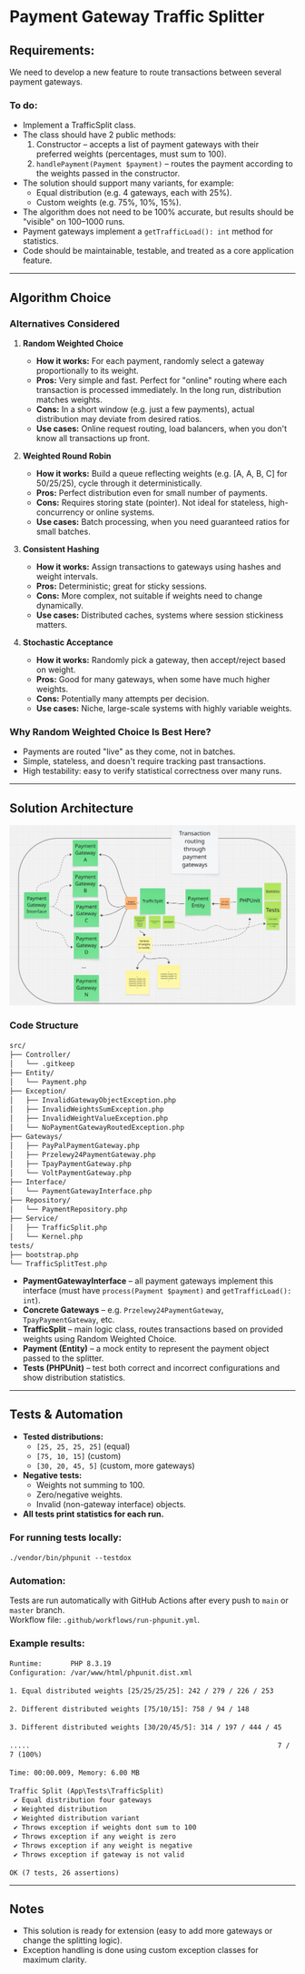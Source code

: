 # Payment Gateway Traffic Splitter

## Requirements:

We need to develop a new feature to route transactions between several payment gateways.

### To do:
- Implement a TrafficSplit class.
- The class should have 2 public methods:
    1. Constructor – accepts a list of payment gateways with their preferred weights (percentages, must sum to 100).
    2. `handlePayment(Payment $payment)` – routes the payment according to the weights passed in the constructor.
- The solution should support many variants, for example:
    - Equal distribution (e.g. 4 gateways, each with 25%).
    - Custom weights (e.g. 75%, 10%, 15%).
- The algorithm does not need to be 100% accurate, but results should be "visible" on 100–1000 runs.
- Payment gateways implement a `getTrafficLoad(): int` method for statistics.
- Code should be maintainable, testable, and treated as a core application feature.

---

## Algorithm Choice

### Alternatives Considered

1. **Random Weighted Choice**
    - **How it works:** For each payment, randomly select a gateway proportionally to its weight.
    - **Pros:** Very simple and fast. Perfect for "online" routing where each transaction is processed immediately. In the long run, distribution matches weights.
    - **Cons:** In a short window (e.g. just a few payments), actual distribution may deviate from desired ratios.
    - **Use cases:** Online request routing, load balancers, when you don't know all transactions up front.

2. **Weighted Round Robin**
    - **How it works:** Build a queue reflecting weights (e.g. [A, A, B, C] for 50/25/25), cycle through it deterministically.
    - **Pros:** Perfect distribution even for small number of payments.
    - **Cons:** Requires storing state (pointer). Not ideal for stateless, high-concurrency or online systems.
    - **Use cases:** Batch processing, when you need guaranteed ratios for small batches.

3. **Consistent Hashing**
    - **How it works:** Assign transactions to gateways using hashes and weight intervals.
    - **Pros:** Deterministic; great for sticky sessions.
    - **Cons:** More complex, not suitable if weights need to change dynamically.
    - **Use cases:** Distributed caches, systems where session stickiness matters.

4. **Stochastic Acceptance**
    - **How it works:** Randomly pick a gateway, then accept/reject based on weight.
    - **Pros:** Good for many gateways, when some have much higher weights.
    - **Cons:** Potentially many attempts per decision.
    - **Use cases:** Niche, large-scale systems with highly variable weights.

### Why Random Weighted Choice Is Best Here?

- Payments are routed "live" as they come, not in batches.
- Simple, stateless, and doesn't require tracking past transactions.
- High testability: easy to verify statistical correctness over many runs.

---

## Solution Architecture

![Architecture diagram](docs/architecture-diagram.png)


### Code Structure

```
src/
├── Controller/
│   └── .gitkeep
├── Entity/
│   └── Payment.php
├── Exception/
│   ├── InvalidGatewayObjectException.php
│   ├── InvalidWeightsSumException.php
│   ├── InvalidWeightValueException.php
│   └── NoPaymentGatewayRoutedException.php
├── Gateways/
│   ├── PayPalPaymentGateway.php
│   ├── Przelewy24PaymentGateway.php
│   ├── TpayPaymentGateway.php
│   └── VoltPaymentGateway.php
├── Interface/
│   └── PaymentGatewayInterface.php
├── Repository/
│   └── PaymentRepository.php
├── Service/
│   ├── TrafficSplit.php
│   └── Kernel.php
tests/
├── bootstrap.php
└── TrafficSplitTest.php
```

- **PaymentGatewayInterface** – all payment gateways implement this interface (must have `process(Payment $payment)` and `getTrafficLoad(): int`).
- **Concrete Gateways** – e.g. `Przelewy24PaymentGateway`, `TpayPaymentGateway`, etc.
- **TrafficSplit** – main logic class, routes transactions based on provided weights using Random Weighted Choice.
- **Payment (Entity)** – a mock entity to represent the payment object passed to the splitter.
- **Tests (PHPUnit)** – test both correct and incorrect configurations and show distribution statistics.

---

## Tests & Automation

- **Tested distributions:**
    - `[25, 25, 25, 25]` (equal)
    - `[75, 10, 15]` (custom)
    - `[30, 20, 45, 5]` (custom, more gateways)
- **Negative tests:**
    - Weights not summing to 100.
    - Zero/negative weights.
    - Invalid (non-gateway interface) objects.
- **All tests print statistics for each run.**

### For running tests locally:
``./vendor/bin/phpunit --testdox``
### Automation:
Tests are run automatically with GitHub Actions after every push to `main` or `master` branch.
<br>Workflow file: `.github/workflows/run-phpunit.yml`.

### Example results:

```
Runtime:       PHP 8.3.19
Configuration: /var/www/html/phpunit.dist.xml

1. Equal distributed weights [25/25/25/25]: 242 / 279 / 226 / 253

2. Different distributed weights [75/10/15]: 758 / 94 / 148

3. Different distributed weights [30/20/45/5]: 314 / 197 / 444 / 45

.....                                                             7 / 7 (100%)

Time: 00:00.009, Memory: 6.00 MB

Traffic Split (App\Tests\TrafficSplit)
 ✔ Equal distribution four gateways
 ✔ Weighted distribution
 ✔ Weighted distribution variant
 ✔ Throws exception if weights dont sum to 100
 ✔ Throws exception if any weight is zero
 ✔ Throws exception if any weight is negative
 ✔ Throws exception if gateway is not valid

OK (7 tests, 26 assertions)
```

---

## Notes

- This solution is ready for extension (easy to add more gateways or change the splitting logic).
- Exception handling is done using custom exception classes for maximum clarity.

